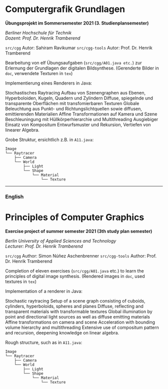 # Computergrafik Grundlagen
**Übungsprojekt im Sommersemester 2021 (3. Studienplansemester)**

_Berliner Hochschule für Technik_  
_Dozent: Prof. Dr. Henrik Tramberend_

```src/cgg``` Autor: Sahiram Ravikumar
```src/cgg-tools``` Autor: Prof. Dr. Henrik Tramberend

Bearbeitung von elf Übungsaufgaben (```src/cgg/A01.java etc.```) zur Erlernung der Grundlagen der digitalen Bildsynthese. (Gerenderte Bilder in ```doc```, verwendete Texturen in ```tex```)

Implementierung eines Renderers in Java:

Stochastisches Raytracing
Aufbau von Szenengraphen aus Ebenen, Hyperboloiden, Kugeln, Quadern und Zylindern
Diffuse, spiegelnde und transparente Oberflächen mit transfomierbaren Texturen
Globale Beleuchtung aus Punkt- und Richtungslichtquellen sowie diffusen, emittierenden Materialien
Affine Transformationen auf Kamera und Szene
Beschleuningung mit Hüllkörperhierarchie und Multithreading
Ausgiebiger Einsatz von Kompositum Entwurfsmuster und Rekursion, Vertiefen von linearer Algebra.

Grobe Struktur, ersichtlich z.B. in ```A11.java```:
```
Image
└── Raytracer
    ├── Camera
    └── World
        ├── Light
        └── Shape
            └── Material
                └── Texture
```

---

### English
# Principles of Computer Graphics
**Exercise project of summer semester 2021 (3th study plan semester)**

_Berlin University of Applied Sciences and Technology_  
_Lecturer: Prof. Dr. Henrik Tramberend_

```src/cgg``` Author: Simon Núñez Aschenbrenner
```src/cgg-tools``` Author: Prof. Dr. Henrik Tramberend

Completion of eleven exercises (```src/cgg/A01.java``` etc.) to learn the principles of digital image synthesis. (Rendered images in ```doc```, used textures in ```tex```)

Implementation of a renderer in Java:

Stochastic raytracing
Setup of a scene graph consisting of cuboids, cylinders, hyperboloids, spheres and planes
Diffuse, reflecting and transparent materials with transformable textures
Global illumination by point and directional light sources as well as diffuse emitting materials
Affine transformations on camera and scene
Acceleration with bounding volume hierarchy and multithreading
Extensive use of compositum pattern and recursion, deepening knowledge on linear algebra.

Rough structure, such as in ```A11.java```:
```
Image
└── Raytracer
    ├── Camera
    └── World
        ├── Light
        └── Shape
            └── Material
                └── Texture
```
